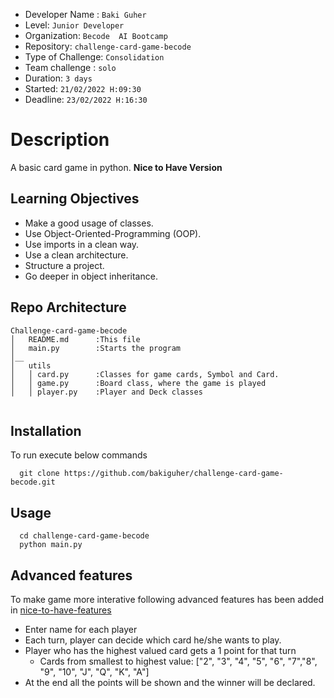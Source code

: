 
- Developer Name : `Baki Guher`
- Level: `Junior Developer`
- Organization: `Becode  AI Bootcamp`
- Repository: `challenge-card-game-becode`
- Type of Challenge: `Consolidation`
- Team challenge : `solo`
- Duration: `3 days`
- Started: `21/02/2022 H:09:30`
- Deadline: `23/02/2022 H:16:30`

# Description

A basic card game in python. **Nice to Have Version**


## Learning Objectives

- Make a good usage of classes.
- Use Object-Oriented-Programming (OOP).
- Use imports in a clean way.
- Use a clean architecture.
- Structure a project.
- Go deeper in object inheritance.

## Repo Architecture 

```
Challenge-card-game-becode
│   README.md      :This file
│   main.py        :Starts the program
│__   
│   utils          
│   │ card.py      :Classes for game cards, Symbol and Card.
│   │ game.py      :Board class, where the game is played 
│   │ player.py    :Player and Deck classes 
   
```




## Installation
To run execute below commands

      git clone https://github.com/bakiguher/challenge-card-game-becode.git
            

## Usage
      cd challenge-card-game-becode
      python main.py
      


## Advanced features

To make game more interative following advanced features has been added in  [nice-to-have-features](https://github.com/bakiguher/challenge-card-game-becode/tree/nice-to-have) 

- Enter name for each player
- Each turn, player can decide which card he/she wants to play.
- Player who has the highest valued card gets a 1 point for that turn 
  - Cards from smallest to highest value: ["2", "3", "4", "5", "6", "7","8", "9", "10", "J", "Q", "K", "A"]
- At the end all the points will be shown and the winner will be declared.


